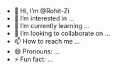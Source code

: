 - 👋 Hi, I’m @Rohit-Zi
- 👀 I’m interested in ...
- 🌱 I’m currently learning ...
- 💞️ I’m looking to collaborate on ...
- 📫 How to reach me ...
- 😄 Pronouns: ...
- ⚡ Fun fact: ...

<!---
Rohit-Zi/Rohit-Zi is a ✨ special ✨ repository because its `README.md` (this file) appears on your GitHub profile.
You can click the Preview link to take a look at your changes.
--->
